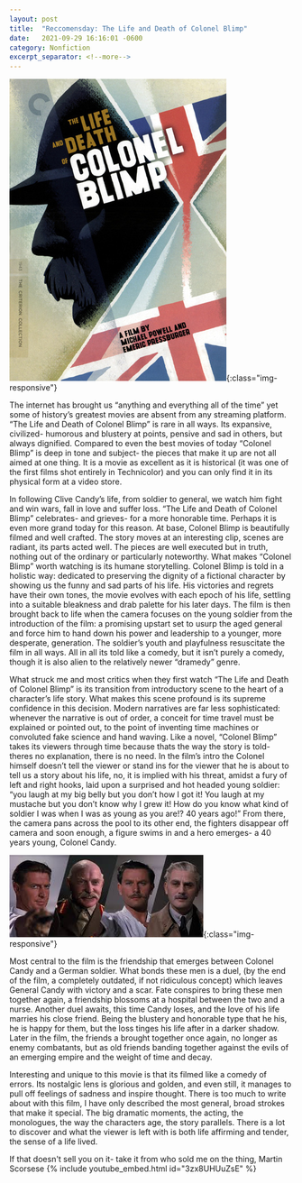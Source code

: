 ```yaml
---
layout: post
title:  "Reccomensday: The Life and Death of Colonel Blimp"
date:   2021-09-29 16:16:01 -0600
category: Nonfiction
excerpt_separator: <!--more-->
---
```

![PDX](/images/blimp.jpg){:class="img-responsive"}

The internet has brought us “anything and everything all of the time” yet some of history’s greatest movies are absent from any streaming platform. “The Life and Death of Colonel Blimp” is rare in all ways. Its expansive, civilized- humorous and blustery at points, pensive and sad in others, but always dignified.  Compared to even the best movies of today “Colonel Blimp” is deep in tone and subject- the pieces that make it up are not all aimed at one thing. It is a movie as excellent as it is historical (it was one of the first films shot entirely in Technicolor) and you can only find it in its physical form at a video store.
<!--more-->

In following Clive Candy’s life, from soldier to general, we watch him fight and win wars, fall in love and suffer loss. “The Life and Death of Colonel Blimp” celebrates- and grieves- for a more honorable time. Perhaps it is even more grand today for this reason.  At base, Colonel Blimp is beautifully filmed and well crafted. The story moves at an interesting clip, scenes are radiant, its parts acted well. The pieces are well executed but in truth, nothing out of the ordinary or particularly noteworthy. What makes “Colonel Blimp” worth watching is its humane storytelling.  Colonel Blimp is told in a holistic way: dedicated to preserving the dignity of a fictional character by showing us the funny and sad parts of his life. His victories and regrets have their own tones, the movie evolves with each epoch of his life, settling into a suitable bleakness and drab palette for his later days. The film is then brought back to life when the camera focuses on the young soldier from the introduction of the film: a promising upstart set to usurp the aged general and force him to hand down his power and leadership to a younger, more desperate, generation. The soldier’s youth and playfulness resuscitate the film in all ways. All in all its told like a comedy, but it isn’t purely a comedy, though it is also alien to the relatively newer “dramedy” genre.  

What struck me and most critics when they first watch “The Life and Death of Colonel Blimp” is its transition from introductory scene to the heart of a character’s life story.  What makes this scene profound is its supreme confidence in this decision. Modern narratives are far less sophisticated: whenever the narrative is out of order, a conceit for time travel must be explained or pointed out, to the point of inventing time machines or convoluted fake science and hand waving.  Like a novel, “Colonel Blimp” takes its viewers through time because thats the way the story is told- theres no explanation, there is no need. In the film’s intro the Colonel himself doesn’t tell the viewer or stand ins for the viewer that he is about to tell us a story about his life, no, it is implied with his threat, amidst a fury of left and right hooks, laid upon a surprised and hot headed young soldier: “you laugh at my big belly but you don’t how I got it! You laugh at my mustache but you don’t know why I grew it! How do you know what kind of soldier I was when I was as young as you are!? 40 years ago!” From there, the camera pans across the pool to its other end, the fighters disappear off camera and soon enough, a figure swims in and a hero emerges- a 40 years young, Colonel Candy.

![PDX](/images/blimp2.jpg){:class="img-responsive"}

Most central to the film is the friendship that emerges between Colonel Candy and a German soldier. What bonds these men is a duel, (by the end of the film, a completely outdated, if not ridiculous concept) which leaves General Candy with victory and a scar. Fate conspires to bring these men together again, a friendship blossoms at a hospital between the two and a nurse.  Another duel awaits, this time Candy loses, and the love of his life marries his close friend. Being the blustery and honorable type that he his, he is happy for them, but the loss tinges his life after in a darker shadow. Later in the film, the friends a brought together once again, no longer as enemy combatants, but as old friends banding together against the evils of an emerging empire and the weight of time and decay.

Interesting and unique to this movie is that its filmed like a comedy of errors. Its nostalgic lens is glorious and golden, and even still, it manages to pull off feelings of sadness and inspire thought. There is too much to write about with this film, I have only described the most general, broad strokes that make it special.  The big dramatic moments, the acting, the monologues, the way the characters age, the story parallels. There is a lot to discover and what the viewer is left with is both life affirming and tender, the sense of a life lived.

If that doesn't sell you on it- take it from who sold me on the thing, Martin Scorsese
{% include youtube_embed.html id="3zx8UHUuZsE" %}
